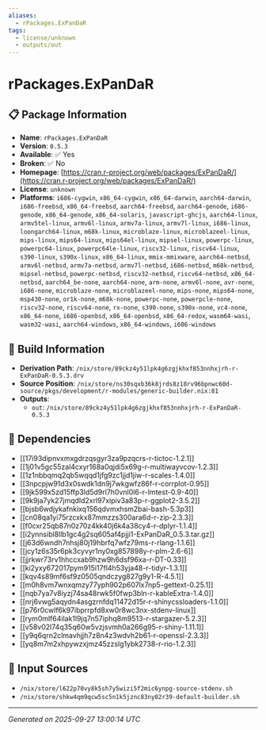 ```yaml
---
aliases:
  - rPackages.ExPanDaR
tags:
  - license/unknown
  - outputs/out
---
```


# rPackages.ExPanDaR

## 📋 Package Information

- **Name**: `rPackages.ExPanDaR`
- **Version**: `0.5.3`
- **Available**: ✅ Yes
- **Broken**: ✅ No
- **Homepage**: [https://cran.r-project.org/web/packages/ExPanDaR/](https://cran.r-project.org/web/packages/ExPanDaR/)
- **License**: `unknown`
- **Platforms**: `i686-cygwin`, `x86_64-cygwin`, `x86_64-darwin`, `aarch64-darwin`, `i686-freebsd`, `x86_64-freebsd`, `aarch64-freebsd`, `aarch64-genode`, `i686-genode`, `x86_64-genode`, `x86_64-solaris`, `javascript-ghcjs`, `aarch64-linux`, `armv5tel-linux`, `armv6l-linux`, `armv7a-linux`, `armv7l-linux`, `i686-linux`, `loongarch64-linux`, `m68k-linux`, `microblaze-linux`, `microblazeel-linux`, `mips-linux`, `mips64-linux`, `mips64el-linux`, `mipsel-linux`, `powerpc-linux`, `powerpc64-linux`, `powerpc64le-linux`, `riscv32-linux`, `riscv64-linux`, `s390-linux`, `s390x-linux`, `x86_64-linux`, `mmix-mmixware`, `aarch64-netbsd`, `armv6l-netbsd`, `armv7a-netbsd`, `armv7l-netbsd`, `i686-netbsd`, `m68k-netbsd`, `mipsel-netbsd`, `powerpc-netbsd`, `riscv32-netbsd`, `riscv64-netbsd`, `x86_64-netbsd`, `aarch64_be-none`, `aarch64-none`, `arm-none`, `armv6l-none`, `avr-none`, `i686-none`, `microblaze-none`, `microblazeel-none`, `mips-none`, `mips64-none`, `msp430-none`, `or1k-none`, `m68k-none`, `powerpc-none`, `powerpcle-none`, `riscv32-none`, `riscv64-none`, `rx-none`, `s390-none`, `s390x-none`, `vc4-none`, `x86_64-none`, `i686-openbsd`, `x86_64-openbsd`, `x86_64-redox`, `wasm64-wasi`, `wasm32-wasi`, `aarch64-windows`, `x86_64-windows`, `i686-windows`

## 🔧 Build Information

- **Derivation Path**: `/nix/store/89ckz4y51lpk4g6zgjkhxf853nnhxjrh-r-ExPanDaR-0.5.3.drv`
- **Source Position**: `/nix/store/ns30sqxb36k8jrds8z18rv96bpnwc60d-source/pkgs/development/r-modules/generic-builder.nix:81`
- **Outputs**:
  - `out`:  `/nix/store/89ckz4y51lpk4g6zgjkhxf853nnhxjrh-r-ExPanDaR-0.5.3`

## 🔗 Dependencies

- [[17i93dipnvxmxgdrzqsgyr3za9pzqcrs-r-tictoc-1.2.1]]
- [[1j01v5gc55zal4cxyr168a0qjdi5x69g-r-multiwayvcov-1.2.3]]
- [[1z1nbbqmq2qb5wqqd1jfg9zc1jjd1jiw-r-scales-1.4.0]]
- [[3npcpjw91d3x0swdk1dn9j7wkgwfz86f-r-corrplot-0.95]]
- [[9jk599x5zd15ffp3ld5d9rl7h0vnl0l6-r-lmtest-0.9-40]]
- [[9k9ja7yk27jmqdld2xrl97xipiv3a83p-r-ggplot2-3.5.2]]
- [[bjsb6wdjykafnkixq156qdvmxhsm2bai-bash-5.3p3]]
- [[cn08qa1yi75rzcxkx87mmzzs300ara6d-r-zip-2.3.3]]
- [[f0cxr25qb87n0z70z4kk40j6k4a38cy4-r-dplyr-1.1.4]]
- [[i2ynnsibl8llb1gc4g2sq605af4pjji1-ExPanDaR_0.5.3.tar.gz]]
- [[j63d6wndh7nhsj80j19hbrfq7wfz79ms-r-rlang-1.1.6]]
- [[jcy1z6s35r6pk3cyvyr1ny0xg857898y-r-plm-2.6-6]]
- [[jjrkwr73rv1hhccxab9hzw9h6dsf96xa-r-DT-0.33]]
- [[ki2yxy672017pym915i17fl4h53yja48-r-tidyr-1.3.1]]
- [[kqv4s89mf6sf9z0505qndczyg827g9y1-R-4.5.1]]
- [[m0h8vm7wnxqmzy77yph902p607lx7np5-gettext-0.25.1]]
- [[nqb7ya7v8iyzj74sa48rwk5f0fwp3bln-r-kableExtra-1.4.0]]
- [[nrj6vwg5aqydn4asgzrnfdq11472d15r-r-shinycssloaders-1.1.0]]
- [[p76r0cwlf6k97ibprrpfd8xw0r8wc3nx-stdenv-linux]]
- [[rym0mlf64ilak1l9jq7n57iphq8m9513-r-stargazer-5.2.3]]
- [[v58v02l74q35q60w5vzjsvmh0a266g95-r-shiny-1.11.1]]
- [[y9q6qrn2clmavhjjh7z8n4z3wdvh2b61-r-openssl-2.3.3]]
- [[yq8m7m2xhpywzxjmz45zzslg1ybk2738-r-rio-1.2.3]]

## 📁 Input Sources

- `/nix/store/l622p70vy8k5sh7y5wizi5f2mic6ynpg-source-stdenv.sh`
- `/nix/store/shkw4qm9qcw5sc5n1k5jznc83ny02r39-default-builder.sh`

---
*Generated on 2025-09-27 13:00:14 UTC*
